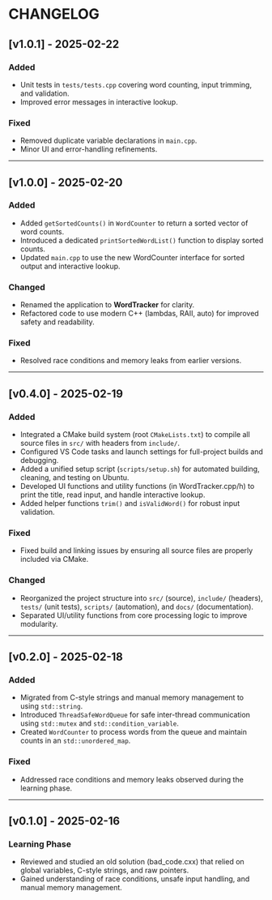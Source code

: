 # CHANGELOG

## [v1.0.1] - 2025-02-22
### Added
- Unit tests in `tests/tests.cpp` covering word counting, input trimming, and validation.
- Improved error messages in interactive lookup.
### Fixed
- Removed duplicate variable declarations in `main.cpp`.
- Minor UI and error-handling refinements.

---

## [v1.0.0] - 2025-02-20
### Added
- Added `getSortedCounts()` in `WordCounter` to return a sorted vector of word counts.
- Introduced a dedicated `printSortedWordList()` function to display sorted counts.
- Updated `main.cpp` to use the new WordCounter interface for sorted output and interactive lookup.
### Changed
- Renamed the application to **WordTracker** for clarity.
- Refactored code to use modern C++ (lambdas, RAII, auto) for improved safety and readability.
### Fixed
- Resolved race conditions and memory leaks from earlier versions.

---

## [v0.4.0] - 2025-02-19
### Added
- Integrated a CMake build system (root `CMakeLists.txt`) to compile all source files in `src/` with headers from `include/`.
- Configured VS Code tasks and launch settings for full-project builds and debugging.
- Added a unified setup script (`scripts/setup.sh`) for automated building, cleaning, and testing on Ubuntu.
- Developed UI functions and utility functions (in WordTracker.cpp/h) to print the title, read input, and handle interactive lookup.
- Added helper functions `trim()` and `isValidWord()` for robust input validation.

### Fixed
- Fixed build and linking issues by ensuring all source files are properly included via CMake.

### Changed
- Reorganized the project structure into `src/` (source), `include/` (headers), `tests/` (unit tests), 
  `scripts/` (automation), and `docs/`      (documentation).
- Separated UI/utility functions from core processing logic to improve modularity.

---

## [v0.2.0] - 2025-02-18
### Added
- Migrated from C-style strings and manual memory management to using `std::string`.
- Introduced `ThreadSafeWordQueue` for safe inter-thread communication using `std::mutex` and `std::condition_variable`.
- Created `WordCounter` to process words from the queue and maintain counts in an `std::unordered_map`.
### Fixed
- Addressed race conditions and memory leaks observed during the learning phase.

---

## [v0.1.0] - 2025-02-16
### Learning Phase
- Reviewed and studied an old solution (bad_code.cxx) that relied on global variables, C-style strings, and raw pointers.
- Gained understanding of race conditions, unsafe input handling, and manual memory management.
